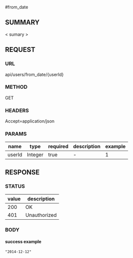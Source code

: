 #from_date

## SUMMARY

< sumary >

## REQUEST

### URL
api/users/from_date/{userId}

### METHOD

GET

### HEADERS

Accept=application/json


### PARAMS

| name | type | required | description | example |
|----- | -----| ----- | ----- | -----|
| userId | Integer | true | - | 1 |


## RESPONSE

### STATUS

| value | description |
| ----- | -----|
| 200 | OK |
| 401 |Unauthorized |
### BODY

#### success example
    "2014-12-12"

